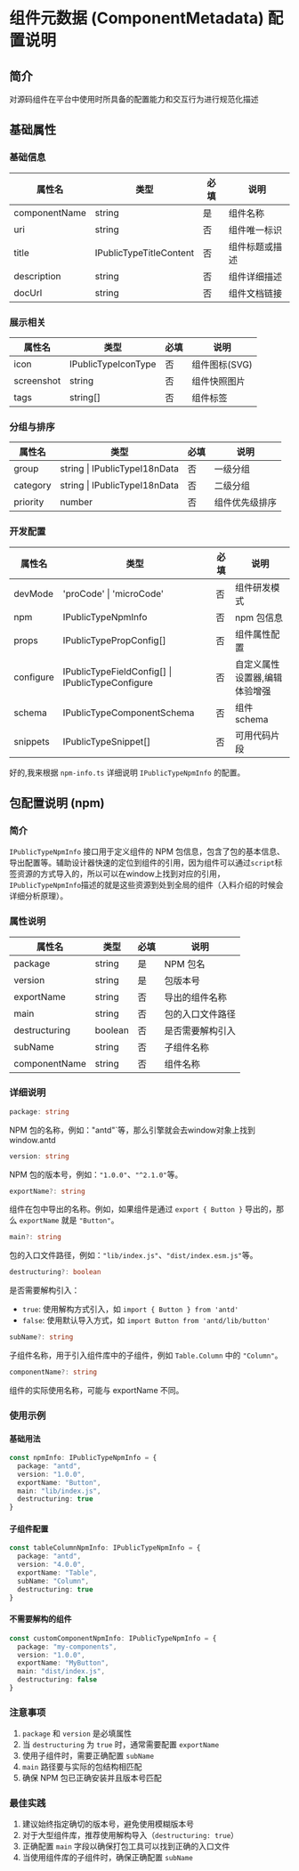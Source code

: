 # 组件元数据 (ComponentMetadata) 配置说明

## 简介
对源码组件在平台中使用时所具备的配置能力和交互行为进行规范化描述

## 基础属性

### 基础信息
| 属性名 | 类型 | 必填 | 说明 |
|-------|------|------|------|
| componentName | string | 是 | 组件名称 |
| uri | string | 否 | 组件唯一标识 |
| title | IPublicTypeTitleContent | 否 | 组件标题或描述 |
| description | string | 否 | 组件详细描述 |
| docUrl | string | 否 | 组件文档链接 |

### 展示相关
| 属性名 | 类型 | 必填 | 说明 |
|-------|------|------|------|
| icon | IPublicTypeIconType | 否 | 组件图标(SVG) |
| screenshot | string | 否 | 组件快照图片 |
| tags | string[] | 否 | 组件标签 |

### 分组与排序
| 属性名 | 类型 | 必填 | 说明 |
|-------|------|------|------|
| group | string \| IPublicTypeI18nData | 否 | 一级分组 |
| category | string \| IPublicTypeI18nData | 否 | 二级分组 |
| priority | number | 否 | 组件优先级排序 |

### 开发配置
| 属性名 | 类型 | 必填 | 说明 |
|-------|------|------|------|
| devMode | 'proCode' \| 'microCode' | 否 | 组件研发模式 |
| npm | IPublicTypeNpmInfo | 否 | npm 包信息 |
| props | IPublicTypePropConfig[] | 否 | 组件属性配置 |
| configure | IPublicTypeFieldConfig[] \| IPublicTypeConfigure | 否 | 自定义属性设置器,编辑体验增强 |
| schema | IPublicTypeComponentSchema | 否 | 组件 schema |
| snippets | IPublicTypeSnippet[] | 否 | 可用代码片段 |

好的,我来根据 `npm-info.ts` 详细说明 `IPublicTypeNpmInfo` 的配置。

## 包配置说明 (npm)

### 简介
`IPublicTypeNpmInfo` 接口用于定义组件的 NPM 包信息，包含了包的基本信息、导出配置等。辅助设计器快速的定位到组件的引用，因为组件可以通过`script`标签资源的方式导入的，所以可以在window上找到对应的引用，`IPublicTypeNpmInfo`描述的就是这些资源到处到全局的组件（入料介绍的时候会详细分析原理）。

### 属性说明

| 属性名        | 类型    | 必填 | 说明             |
| ------------- | ------- | ---- | ---------------- |
| package       | string  | 是   | NPM 包名         |
| version       | string  | 是   | 包版本号         |
| exportName    | string  | 否   | 导出的组件名称   |
| main          | string  | 否   | 包的入口文件路径 |
| destructuring | boolean | 否   | 是否需要解构引入 |
| subName       | string  | 否   | 子组件名称       |
| componentName | string  | 否   | 组件名称         |

### 详细说明

```typescript
package: string
```
NPM 包的名称，例如："antd"`等，那么引擎就会去window对象上找到window.antd

```typescript
version: string
```
NPM 包的版本号，例如：`"1.0.0"`、`"^2.1.0"`等。

```typescript
exportName?: string
```
组件在包中导出的名称。例如，如果组件是通过 `export { Button }` 导出的，那么 `exportName` 就是 `"Button"`。

```typescript
main?: string
```
包的入口文件路径，例如：`"lib/index.js"`、`"dist/index.esm.js"`等。

```typescript
destructuring?: boolean
```
是否需要解构引入：
- `true`: 使用解构方式引入，如 `import { Button } from 'antd'`
- `false`: 使用默认导入方式，如 `import Button from 'antd/lib/button'`

```typescript
subName?: string
```
子组件名称，用于引入组件库中的子组件，例如 `Table.Column` 中的 `"Column"`。

```typescript
componentName?: string
```
组件的实际使用名称，可能与 exportName 不同。

### 使用示例

#### 基础用法
```typescript
const npmInfo: IPublicTypeNpmInfo = {
  package: "antd",
  version: "1.0.0",
  exportName: "Button",
  main: "lib/index.js",
  destructuring: true
}
```

#### 子组件配置
```typescript
const tableColumnNpmInfo: IPublicTypeNpmInfo = {
  package: "antd",
  version: "4.0.0",
  exportName: "Table",
  subName: "Column",
  destructuring: true
}
```

#### 不需要解构的组件
```typescript
const customComponentNpmInfo: IPublicTypeNpmInfo = {
  package: "my-components",
  version: "1.0.0",
  exportName: "MyButton",
  main: "dist/index.js",
  destructuring: false
}
```

### 注意事项

1. `package` 和 `version` 是必填属性
2. 当 `destructuring` 为 `true` 时，通常需要配置 `exportName`
3. 使用子组件时，需要正确配置 `subName`
4. `main` 路径要与实际的包结构相匹配
5. 确保 NPM 包已正确安装并且版本号匹配

### 最佳实践

1. 建议始终指定确切的版本号，避免使用模糊版本号
2. 对于大型组件库，推荐使用解构导入（`destructuring: true`）
3. 正确配置 `main` 字段以确保打包工具可以找到正确的入口文件
4. 当使用组件库的子组件时，确保正确配置 `subName`

